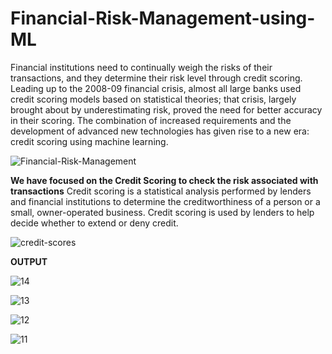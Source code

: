 # Financial-Risk-Management-using-ML
Financial institutions need to continually weigh the risks of their transactions, and they determine their risk level through credit scoring. Leading up to the 2008-09 financial crisis, almost all large banks used credit scoring models based on statistical theories; that crisis, largely brought about by underestimating risk, proved the need for better accuracy in their scoring. The combination of increased requirements and the development of advanced new technologies has given rise to a new era: credit scoring using machine learning.

![Financial-Risk-Management](https://user-images.githubusercontent.com/79392789/131216308-e0496626-9d35-41f8-8d19-55404a0a2a88.jpg)

**We have focused on the Credit Scoring to check the risk associated with transactions**
Credit scoring is a statistical analysis performed by lenders and financial institutions to determine the creditworthiness of a person or a small, owner-operated business. Credit scoring is used by lenders to help decide whether to extend or deny credit.


![credit-scores](https://user-images.githubusercontent.com/79392789/131216567-96fccdfb-de82-4491-bb9f-4ee185d817c8.jpg)



**OUTPUT**

![14](https://user-images.githubusercontent.com/79392789/131216466-1f767807-a464-45a4-9246-177859482a07.PNG)

![13](https://user-images.githubusercontent.com/79392789/131216470-18793208-1aee-4a33-b8c4-dcc87a270331.PNG)

![12](https://user-images.githubusercontent.com/79392789/131216473-369dfe5f-dab4-4e0c-b86b-fd7bb2325bbf.PNG)

![11](https://user-images.githubusercontent.com/79392789/131216475-6da290a4-6f8c-4685-ad7d-d36bbe5b8042.PNG)
